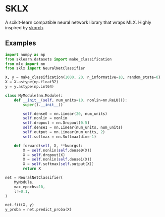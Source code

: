 # SKLX

A scikit-learn compatible neural network library that wraps MLX.
Highly inspired by [skorch](https://github.com/skorch-dev/skorch).

## Examples

```python
import numpy as np
from sklearn.datasets import make_classification
from mlx import nn
from sklx import NeuralNetClassifier

X, y = make_classification(1000, 20, n_informative=10, random_state=0)
X = X.astype(np.float32)
y = y.astype(np.int64)

class MyModule(nn.Module):
    def __init__(self, num_units=10, nonlin=nn.ReLU()):
        super().__init__()

        self.dense0 = nn.Linear(20, num_units)
        self.nonlin = nonlin
        self.dropout = nn.Dropout(0.5)
        self.dense1 = nn.Linear(num_units, num_units)
        self.output = nn.Linear(num_units, 2)
        self.softmax = nn.Softmax(dim=-1)

    def forward(self, X, **kwargs):
        X = self.nonlin(self.dense0(X))
        X = self.dropout(X)
        X = self.nonlin(self.dense1(X))
        X = self.softmax(self.output(X))
        return X

net = NeuralNetClassifier(
    MyModule,
    max_epochs=10,
    lr=0.1,
)

net.fit(X, y)
y_proba = net.predict_proba(X)
```
